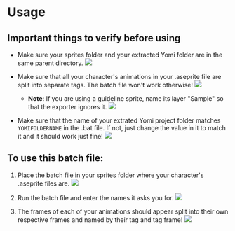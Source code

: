 # Usage

## Important things to verify before using
- Make sure your sprites folder and your extracted Yomi folder are in the same parent directory.
![](https://i.imgur.com/TWAzQRs.png)

- Make sure that all your character's animations in your .aseprite file are split into separate tags. The batch file won't work otherwise!
![](https://i.imgur.com/JRXsbHt.png)
	- **Note**: If you are using a guideline sprite, name its layer "Sample" so that the exporter ignores it.
	![](https://i.imgur.com/FhlM937.png)

- Make sure that the name of your extrated Yomi project folder matches `YOMIFOLDERNAME` in the .bat file. If not, just change the value in it to match it and it should work just fine!
![](https://i.imgur.com/UEbe6V6.png)

## To use this batch file:
1. Place the batch file in your sprites folder where your character's .aseprite files are.
![](https://i.imgur.com/rd7setc.png)

2. Run the batch file and enter the names it asks you for.
![](https://i.imgur.com/bYnJByb.png)

3. The frames of each of your animations should appear split into their own respective frames and named by their tag and tag frame!
![](https://i.imgur.com/fxpDjao.png)
